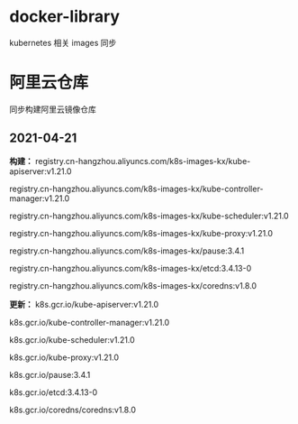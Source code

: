 # docker-library

kubernetes 相关 images 同步

# 阿里云仓库
同步构建阿里云镜像仓库

## 2021-04-21
**构建：**
registry.cn-hangzhou.aliyuncs.com/k8s-images-kx/kube-apiserver:v1.21.0

registry.cn-hangzhou.aliyuncs.com/k8s-images-kx/kube-controller-manager:v1.21.0

registry.cn-hangzhou.aliyuncs.com/k8s-images-kx/kube-scheduler:v1.21.0

registry.cn-hangzhou.aliyuncs.com/k8s-images-kx/kube-proxy:v1.21.0

registry.cn-hangzhou.aliyuncs.com/k8s-images-kx/pause:3.4.1

registry.cn-hangzhou.aliyuncs.com/k8s-images-kx/etcd:3.4.13-0

registry.cn-hangzhou.aliyuncs.com/k8s-images-kx/coredns:v1.8.0


**更新：**
k8s.gcr.io/kube-apiserver:v1.21.0

k8s.gcr.io/kube-controller-manager:v1.21.0

k8s.gcr.io/kube-scheduler:v1.21.0

k8s.gcr.io/kube-proxy:v1.21.0

k8s.gcr.io/pause:3.4.1

k8s.gcr.io/etcd:3.4.13-0

k8s.gcr.io/coredns/coredns:v1.8.0


